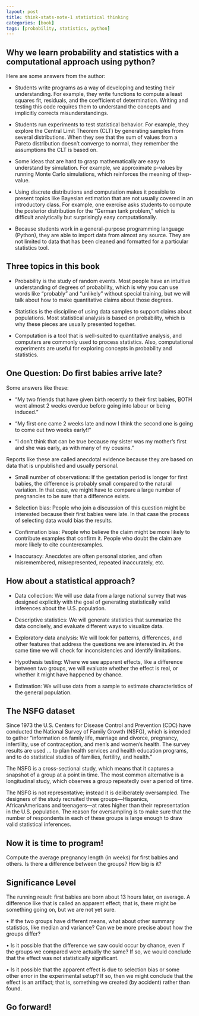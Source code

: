 ```yaml
---
layout: post
title: think-stats-note-1 statistical thinking
categories: [book]
tags: [probability, statistics, python]
---
```


Why we learn probability and statistics with a computational approach using python?
-----------------------------------------------------------------------------------
Here are some answers from the author:

* Students write programs as a way of developing and testing their understanding.
For example, they write functions to compute a least squares fit, residuals,
and the coefficient of determination. Writing and testing this code requires them 
to understand the concepts and implicitly corrects misunderstandings.

* Students run experiments to test statistical behavior. For example, they explore 
the Central Limit Theorem (CLT) by generating samples from several distributions. 
When they see that the sum of values from a Pareto distribution doesn’t converge to
normal, they remember the assumptions the CLT is based on.

* Some ideas that are hard to grasp mathematically are easy to understand by simulation. 
For example, we approximate p-values by running Monte Carlo simulations, which reinforces 
the meaning of thep-value.

* Using discrete distributions and computation makes it possible to present topics 
like Bayesian estimation that are not usually covered in an introductory class. 
For example, one exercise asks students to compute the posterior distribution 
for the “German tank problem,” which is difficult analytically but surprisingly 
easy computationally.

* Because students work in a general-purpose programming language (Python), 
they are able to import data from almost any source. They are not limited to data 
that has been cleaned and formatted for a particular statistics tool.

Three topics in this book
-------------------------

* Probability is the study of random events. Most people have an intuitive understanding 
of degrees of probability, which is why you can use words like “probably” and “unlikely” 
without special training, but we will talk about how to make quantitative claims about 
those degrees.

* Statistics is the discipline of using data samples to support claims about populations. 
Most statistical analysis is based on probability, which is why these pieces are usually 
presented together.

* Computation is a tool that is well-suited to quantitative analysis, and computers are 
commonly used to process statistics. Also, computational experiments are useful for 
exploring concepts in probability and statistics.

One Question: Do first babies arrive late?
------------------------------------------

Some answers like these:

- “My two friends that have given birth recently to their first babies, BOTH went almost 
2 weeks overdue before going into labour or being induced.”

- “My first one came 2 weeks late and now I think the second one is going to come out 
two weeks early!!”

- “I don’t think that can be true because my sister was my mother’s first and she was early, 
as with many of my cousins.”

Reports like these are called anecdotal evidence because they are based on data that is 
unpublished and usually personal. 

- Small number of observations: If the gestation period is longer for first babies, 
the difference is probably small compared to the natural variation. In that case, 
we might have to compare a large number of pregnancies to be sure that a difference exists.

- Selection bias: People who join a discussion of this question might be interested because 
their first babies were late. In that case the process of selecting data would bias the results.

- Confirmation bias: People who believe the claim might be more likely to contribute examples 
that confirm it. People who doubt the claim are more likely to cite counterexamples.

- Inaccuracy: Anecdotes are often personal stories, and often misremembered, misrepresented, 
repeated inaccurately, etc.

How about a statistical approach?
---------------------------------

- Data collection: We will use data from a large national survey that was designed explicitly 
with the goal of generating statistically valid inferences about the U.S. population.

- Descriptive statistics: We will generate statistics that summarize the data concisely, 
and evaluate different ways to visualize data.

- Exploratory data analysis: We will look for patterns, differences, and other features that 
address the questions we are interested in. At the same time we will check for inconsistencies 
and identify limitations.

- Hypothesis testing: Where we see apparent effects, like a difference between two groups, 
we will evaluate whether the effect is real, or whether it might have happened by chance.

- Estimation: We will use data from a sample to estimate characteristics of the general population.

The NSFG dataset
----------------

Since 1973 the U.S. Centers for Disease Control and Prevention (CDC) have conducted the 
National Survey of Family Growth (NSFG), which is intended to gather “information on 
family life, marriage and divorce, pregnancy, infertility, use of contraception, and 
men’s and women’s health. The survey results are used ... to plan health services and 
health education programs, and to do statistical studies of families, fertility, and health.”

The NSFG is a cross-sectional study, which means that it captures a snapshot of a group 
at a point in time. 
The most common alternative is a longitudinal study, which observes a group repeatedly 
over a period of time.

The NSFG is not representative; instead it is deliberately oversampled. The designers 
of the study recruited three groups—Hispanics, AfricanAmericans and teenagers—at rates 
higher than their representation in the U.S. population. The reason for oversampling 
is to make sure that the number of respondents in each of these groups is large enough 
to draw valid statistical inferences.

Now it is time to program!
-------------------------

Compute the average pregnancy length (in weeks) for first babies and others. Is there 
a difference between the groups? How big is it?

Significance Level
------------------

The running result: first babies are born about 13 hours later, on average.
A difference like that is called an apparent effect; that is, there might be something 
going on, but we are not yet sure.

• If the two groups have different means, what about other summary statistics, like median 
and variance? Can we be more precise about how the groups differ?

• Is it possible that the difference we saw could occur by chance, even if the groups we 
compared were actually the same? If so, we would conclude that the effect was not 
statistically significant.

• Is it possible that the apparent effect is due to selection bias or some other error 
in the experimental setup? If so, then we might conclude that the effect is an artifact; 
that is, something we created (by accident) rather than found.

Go forward!
-----------

